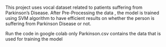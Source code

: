 This project uses vocal dataset related to patients suffering from Parkinson’s Disease. After Pre-Processing  the data , the model is trained using SVM algorithm to have efficient results on whether the person is suffering from Parkinson Disease or not.

Run the code in google colab only
Parkinson.csv contains the data that is used for training the model
